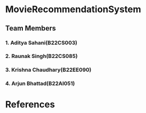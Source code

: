 # MovieRecommendationSystem
## Team Members 
###   1. Aditya Sahani(B22CS003)
###   2. Raunak Singh(B22CS085)
###   3. Krishna Chaudhary(B22EE090)
###   4. Arjun Bhattad(B22AI051)
# References
